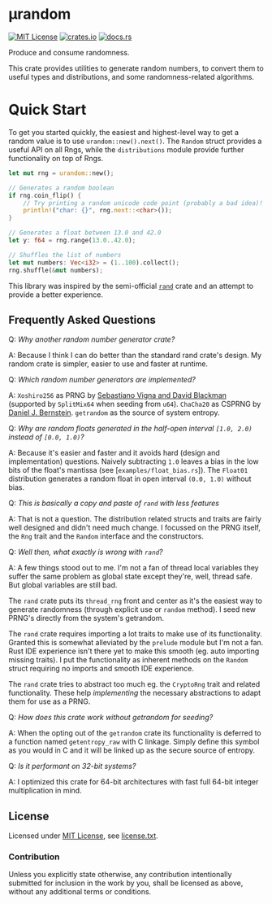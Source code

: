 µrandom
=======

[![MIT License](https://img.shields.io/badge/License-MIT-yellow.svg)](https://opensource.org/licenses/MIT)
[![crates.io](https://img.shields.io/crates/v/urandom.svg)](https://crates.io/crates/urandom)
[![docs.rs](https://docs.rs/urandom/badge.svg)](https://docs.rs/urandom)

Produce and consume randomness.

This crate provides utilities to generate random numbers, to convert them to useful types and distributions, and some randomness-related algorithms.

# Quick Start

To get you started quickly, the easiest and highest-level way to get a random value is to use `urandom::new().next()`.
The `Random` struct provides a useful API on all Rngs, while the `distributions` module provide further functionality on top of Rngs.

```rust
let mut rng = urandom::new();

// Generates a random boolean
if rng.coin_flip() {
	// Try printing a random unicode code point (probably a bad idea)!
	println!("char: {}", rng.next::<char>());
}

// Generates a float between 13.0 and 42.0
let y: f64 = rng.range(13.0..42.0);

// Shuffles the list of numbers
let mut numbers: Vec<i32> = (1..100).collect();
rng.shuffle(&mut numbers);
```

This library was inspired by the semi-official [`rand`](https://crates.io/crates/rand) crate and an attempt to provide a better experience.

Frequently Asked Questions
--------------------------

Q: *Why another random number generator crate?*

A: Because I think I can do better than the standard rand crate's design.
   My random crate is simpler, easier to use and faster at runtime.

Q: *Which random number generators are implemented?*

A: `Xoshiro256` as PRNG by [Sebastiano Vigna and David Blackman](http://prng.di.unimi.it/) (supported by `SplitMix64` when seeding from `u64`). `ChaCha20` as CSPRNG by [Daniel J. Bernstein](http://loup-vaillant.fr/tutorials/chacha20-design). `getrandom` as the source of system entropy.

Q: *Why are random floats generated in the half-open interval `[1.0, 2.0)` instead of `[0.0, 1.0)`?*

A: Because it's easier and faster and it avoids hard (design and implementation) questions. Naively subtracting `1.0` leaves a bias in the low bits of the float's mantissa (see [`examples/float_bias.rs`]). The `Float01` distribution generates a random float in open interval `(0.0, 1.0)` without bias.

Q: *This is basically a copy and paste of `rand` with less features*

A: That is not a question. The distribution related structs and traits are fairly well designed and didn't need much change. I focussed on the PRNG itself, the `Rng` trait and the `Random` interface and the constructors.

Q: *Well then, what exactly is wrong with `rand`?*

A: A few things stood out to me. I'm not a fan of thread local variables they suffer the same problem as global state except they're, well, thread safe. But global variables are still bad.

   The `rand` crate puts its `thread_rng` front and center as it's the easiest way to generate randomness (through explicit use or `random` method). I seed new PRNG's directly from the system's getrandom.

   The `rand` crate requires importing a lot traits to make use of its functionality. Granted this is somewhat alleviated by the `prelude` module but I'm not a fan. Rust IDE experience isn't there yet to make this smooth (eg. auto importing missing traits). I put the functionality as inherent methods on the `Random` struct requiring no imports and smooth IDE experience.

   The `rand` crate tries to abstract too much eg. the `CryptoRng` trait and related functionality. These help _implementing_ the necessary abstractions to adapt them for use as a PRNG.

Q: *How does this crate work without getrandom for seeding?*

A: When the opting out of the `getrandom` crate its functionality is deferred to a function named `getentropy_raw` with C linkage.
   Simply define this symbol as you would in C and it will be linked up as the secure source of entropy.

Q: *Is it performant on 32-bit systems?*

A: I optimized this crate for 64-bit architectures with fast full 64-bit integer multiplication in mind.

License
-------

Licensed under [MIT License](https://opensource.org/licenses/MIT), see [license.txt](license.txt).

### Contribution

Unless you explicitly state otherwise, any contribution intentionally submitted
for inclusion in the work by you, shall be licensed as above, without any additional terms or conditions.
